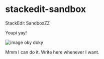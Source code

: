 # stackedit-sandbox
StackEdit SandboxZZ

Youpi yay!

![image](https://unsplash.com/photos/QmrRGu4a1QQ/download?ixid=M3wxMjA3fDB8MXxhbGx8NXx8fHx8fHx8MTcyODU3MjgyMnw&force=true&w=640)
oky doky
<!--stackedit_data:
eyJoaXN0b3J5IjpbMzk3OTg2NTM2XX0=
-->

Mmm I can do it. Write here whenever I want.
